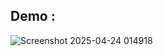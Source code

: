 ## Demo : 
![Screenshot 2025-04-24 014918](https://github.com/user-attachments/assets/d267a685-bf4b-4596-bb96-3ca959887eeb)
